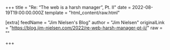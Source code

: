 
+++
title = "Re: “The web is a harsh manager”, Pt. II"
date = 2022-08-19T19:00:00.000Z
template = "html_content/raw.html"

[extra]
feedName = "Jim Nielsen's Blog"
author = "Jim Nielsen"
originalLink = "https://blog.jim-nielsen.com/2022/re-web-harsh-manager-pt-ii/"
raw = ""

+++

